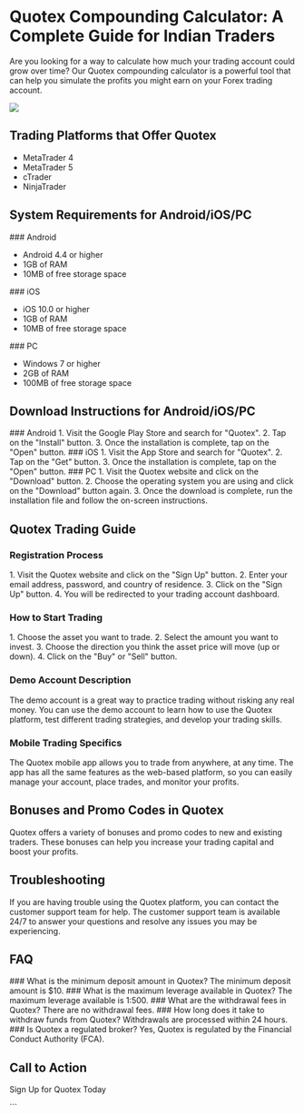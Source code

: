 # Quotex Compounding Calculator: A Complete Guide for Indian Traders

Are you looking for a way to calculate how much your trading account
could grow over time? Our Quotex compounding calculator is a powerful
tool that can help you simulate the profits you might earn on your Forex
trading account.

[![](https://static.quotex.io/files/4_en/300_250.jpg)](https://traff.sbs/brokerqxlid)

## Trading Platforms that Offer Quotex

-   MetaTrader 4
-   MetaTrader 5
-   cTrader
-   NinjaTrader

## System Requirements for Android/iOS/PC

\### Android

-   Android 4.4 or higher
-   1GB of RAM
-   10MB of free storage space

\### iOS

-   iOS 10.0 or higher
-   1GB of RAM
-   10MB of free storage space

\### PC

-   Windows 7 or higher
-   2GB of RAM
-   100MB of free storage space

## Download Instructions for Android/iOS/PC

\### Android 1. Visit the Google Play Store and search for
"Quotex". 2. Tap on the "Install" button. 3. Once the
installation is complete, tap on the "Open" button. \### iOS 1.
Visit the App Store and search for "Quotex". 2. Tap on the
"Get" button. 3. Once the installation is complete, tap on the
"Open" button. \### PC 1. Visit the Quotex website and click on
the "Download" button. 2. Choose the operating system you are
using and click on the "Download" button again. 3. Once the
download is complete, run the installation file and follow the on-screen
instructions.

## Quotex Trading Guide

### Registration Process

1\. Visit the Quotex website and click on the "Sign Up" button. 2.
Enter your email address, password, and country of residence. 3. Click
on the "Sign Up" button. 4. You will be redirected to your trading
account dashboard.

### How to Start Trading

1\. Choose the asset you want to trade. 2. Select the amount you want to
invest. 3. Choose the direction you think the asset price will move (up
or down). 4. Click on the "Buy" or "Sell" button.

### Demo Account Description

The demo account is a great way to practice trading without risking any
real money. You can use the demo account to learn how to use the Quotex
platform, test different trading strategies, and develop your trading
skills.

### Mobile Trading Specifics

The Quotex mobile app allows you to trade from anywhere, at any time.
The app has all the same features as the web-based platform, so you can
easily manage your account, place trades, and monitor your profits.

## Bonuses and Promo Codes in Quotex

Quotex offers a variety of bonuses and promo codes to new and existing
traders. These bonuses can help you increase your trading capital and
boost your profits.

## Troubleshooting

If you are having trouble using the Quotex platform, you can contact the
customer support team for help. The customer support team is available
24/7 to answer your questions and resolve any issues you may be
experiencing.

## FAQ

\### What is the minimum deposit amount in Quotex? The minimum deposit
amount is \$10. \### What is the maximum leverage available in Quotex?
The maximum leverage available is 1:500. \### What are the withdrawal
fees in Quotex? There are no withdrawal fees. \### How long does it take
to withdraw funds from Quotex? Withdrawals are processed within 24
hours. \### Is Quotex a regulated broker? Yes, Quotex is regulated by
the Financial Conduct Authority (FCA).

## Call to Action

Sign Up for Quotex Today

\`\`\`

